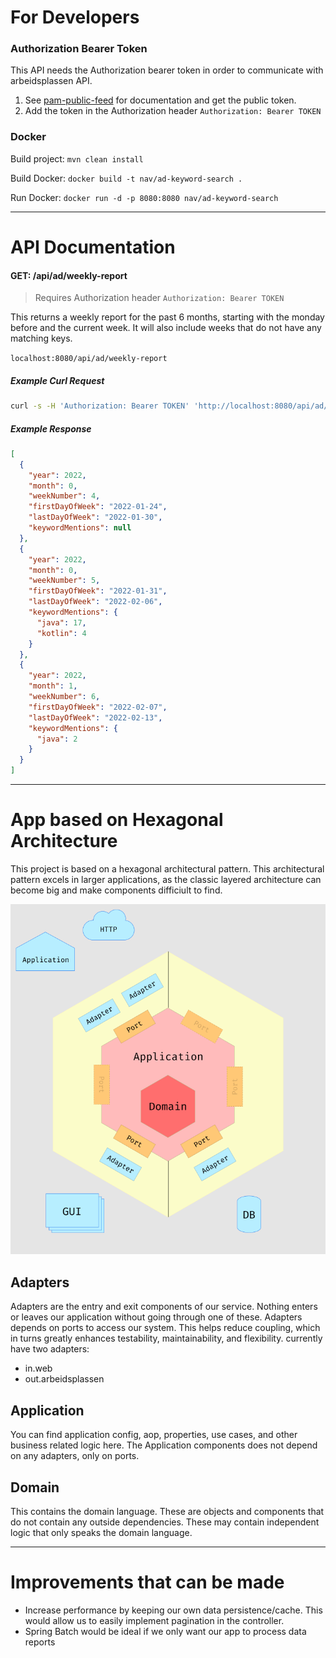 # For Developers

### Authorization Bearer Token

This API needs the Authorization bearer token in order to communicate with arbeidsplassen API.

1. See [pam-public-feed](https://github.com/navikt/pam-public-feed) for documentation and get the public token.
2. Add the token in the Authorization header `Authorization: Bearer TOKEN`

### Docker

Build project: `mvn clean install`

Build Docker: `docker build -t nav/ad-keyword-search .`

Run Docker: `docker run -d -p 8080:8080 nav/ad-keyword-search`

---

# API Documentation

#### GET: /api/ad/weekly-report

> Requires Authorization header `Authorization: Bearer TOKEN`


This returns a weekly report for the past 6 months, starting with the monday before and the current week. 
It will also include weeks that do not have any matching keys.

`localhost:8080/api/ad/weekly-report`

##### Example Curl Request

```bash
curl -s -H 'Authorization: Bearer TOKEN' 'http://localhost:8080/api/ad/weekly-report'
```

##### Example Response

```json
[
  {
    "year": 2022,
    "month": 0,
    "weekNumber": 4,
    "firstDayOfWeek": "2022-01-24",
    "lastDayOfWeek": "2022-01-30",
    "keywordMentions": null
  },
  {
    "year": 2022,
    "month": 0,
    "weekNumber": 5,
    "firstDayOfWeek": "2022-01-31",
    "lastDayOfWeek": "2022-02-06",
    "keywordMentions": {
      "java": 17,
      "kotlin": 4
    }
  },
  {
    "year": 2022,
    "month": 1,
    "weekNumber": 6,
    "firstDayOfWeek": "2022-02-07",
    "lastDayOfWeek": "2022-02-13",
    "keywordMentions": {
      "java": 2
    }
  }
]

```

---

# App based on Hexagonal Architecture

This project is based on a hexagonal architectural pattern. This architectural pattern excels in larger applications, as the
classic layered architecture can become big and make components difficiult to find.

![Illustration, does not reflect the project](doc/hexagonal-architecture.png)


## Adapters

Adapters are the entry and exit components of our service. Nothing enters or leaves our application without going through one of
these. Adapters depends on ports to access our system. This helps reduce coupling, which in turns greatly enhances testability,
maintainability, and flexibility. currently have two adapters:

- in.web
- out.arbeidsplassen

## Application

You can find application config, aop, properties, use cases, and other business related logic here. The Application components
does not depend on any adapters, only on ports.

## Domain

This contains the domain language. These are objects and components that do not contain any outside dependencies. These may
contain independent logic that only speaks the domain language.


---

# Improvements that can be made

- Increase performance by keeping our own data persistence/cache. This would allow us to easily implement pagination in the
  controller.
- Spring Batch would be ideal if we only want our app to process data reports